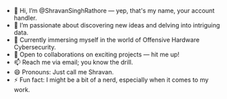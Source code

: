 - 👋 Hi, I’m @ShravanSinghRathore — yep, that's my name, your account handler.
- 👀 I’m passionate about discovering new ideas and delving into intriguing data.
- 🌱 Currently immersing myself in the world of Offensive Hardware Cybersecurity.
- 💞️ Open to collaborations on exciting projects — hit me up!
- 📫 Reach me via email; you know the drill.
- 😄 Pronouns: Just call me Shravan.
- ⚡ Fun fact: I might be a bit of a nerd, especially when it comes to my work.

<!---
ShravanSinghRathore/ShravanSinghRathore is a ✨ special ✨ repository because its `README.md` (this file) appears on your GitHub profile.
You can click the Preview link to take a look at your changes.
--->
